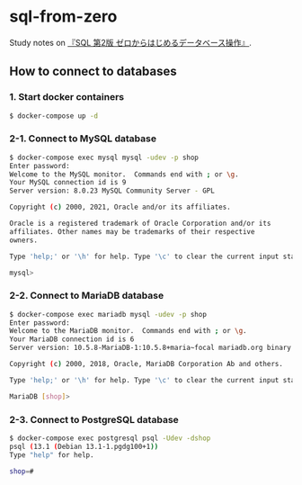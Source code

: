 # sql-from-zero

Study notes on [『SQL 第2版 ゼロからはじめるデータベース操作』](https://www.shoeisha.co.jp/book/detail/9784798144450).

## How to connect to databases

### 1. Start docker containers

```sh
$ docker-compose up -d
```

### 2-1. Connect to MySQL database

```sh
$ docker-compose exec mysql mysql -udev -p shop
Enter password:
Welcome to the MySQL monitor.  Commands end with ; or \g.
Your MySQL connection id is 9
Server version: 8.0.23 MySQL Community Server - GPL

Copyright (c) 2000, 2021, Oracle and/or its affiliates.

Oracle is a registered trademark of Oracle Corporation and/or its
affiliates. Other names may be trademarks of their respective
owners.

Type 'help;' or '\h' for help. Type '\c' to clear the current input statement.

mysql>
```

### 2-2. Connect to MariaDB database

```sh
$ docker-compose exec mariadb mysql -udev -p shop
Enter password:
Welcome to the MariaDB monitor.  Commands end with ; or \g.
Your MariaDB connection id is 6
Server version: 10.5.8-MariaDB-1:10.5.8+maria~focal mariadb.org binary distribution

Copyright (c) 2000, 2018, Oracle, MariaDB Corporation Ab and others.

Type 'help;' or '\h' for help. Type '\c' to clear the current input statement.

MariaDB [shop]>
```

### 2-3. Connect to PostgreSQL database

```sh
$ docker-compose exec postgresql psql -Udev -dshop
psql (13.1 (Debian 13.1-1.pgdg100+1))
Type "help" for help.

shop=#
```
